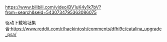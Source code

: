 https://www.bilibili.com/video/BV1uK4y1k7bV?from=search&seid=5430734795363086075


驱动下载地址集合:https://www.reddit.com/r/hackintosh/comments/dfhi9c/catalina_upgrade_psa/
